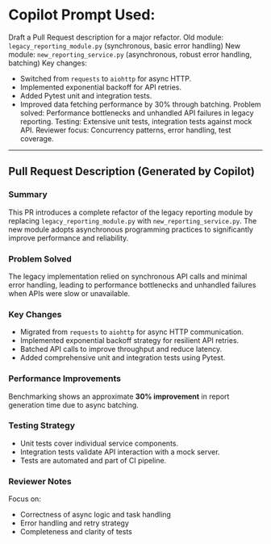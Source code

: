 <!-- PR_description.md -->

#  Copilot Prompt Used:
Draft a Pull Request description for a major refactor.
Old module: `legacy_reporting_module.py` (synchronous, basic error handling)
New module: `new_reporting_service.py` (asynchronous, robust error handling, batching)
Key changes:
- Switched from `requests` to `aiohttp` for async HTTP.
- Implemented exponential backoff for API retries.
- Added Pytest unit and integration tests.
- Improved data fetching performance by 30% through batching.
Problem solved: Performance bottlenecks and unhandled API failures in legacy reporting.
Testing: Extensive unit tests, integration tests against mock API.
Reviewer focus: Concurrency patterns, error handling, test coverage.

---

##  Pull Request Description (Generated by Copilot)

### Summary
This PR introduces a complete refactor of the legacy reporting module by replacing `legacy_reporting_module.py` with `new_reporting_service.py`. The new module adopts asynchronous programming practices to significantly improve performance and reliability.

### Problem Solved
The legacy implementation relied on synchronous API calls and minimal error handling, leading to performance bottlenecks and unhandled failures when APIs were slow or unavailable.

### Key Changes
- Migrated from `requests` to `aiohttp` for async HTTP communication.
- Implemented exponential backoff strategy for resilient API retries.
- Batched API calls to improve throughput and reduce latency.
- Added comprehensive unit and integration tests using Pytest.

### Performance Improvements
Benchmarking shows an approximate **30% improvement** in report generation time due to async batching.

### Testing Strategy
- Unit tests cover individual service components.
- Integration tests validate API interaction with a mock server.
- Tests are automated and part of CI pipeline.

### Reviewer Notes
Focus on:
- Correctness of async logic and task handling
- Error handling and retry strategy
- Completeness and clarity of tests
